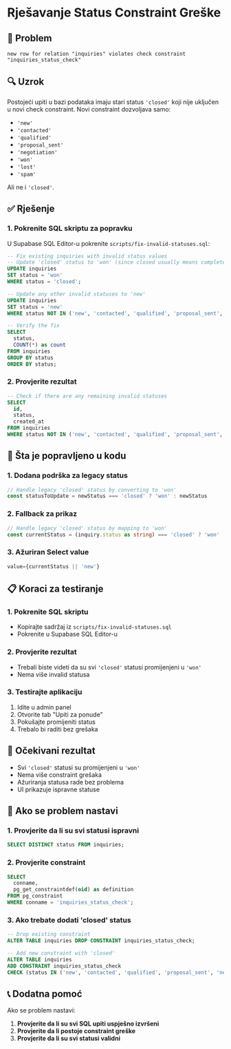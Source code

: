 # Rješavanje Status Constraint Greške

## 🚨 Problem
```
new row for relation "inquiries" violates check constraint "inquiries_status_check"
```

## 🔍 Uzrok
Postojeći upiti u bazi podataka imaju stari status `'closed'` koji nije uključen u novi check constraint. Novi constraint dozvoljava samo:
- `'new'`
- `'contacted'`
- `'qualified'`
- `'proposal_sent'`
- `'negotiation'`
- `'won'`
- `'lost'`
- `'spam'`

Ali ne i `'closed'`.

## ✅ Rješenje

### 1. **Pokrenite SQL skriptu za popravku**
U Supabase SQL Editor-u pokrenite `scripts/fix-invalid-statuses.sql`:

```sql
-- Fix existing inquiries with invalid status values
-- Update 'closed' status to 'won' (since closed usually means completed/won)
UPDATE inquiries 
SET status = 'won' 
WHERE status = 'closed';

-- Update any other invalid statuses to 'new'
UPDATE inquiries 
SET status = 'new' 
WHERE status NOT IN ('new', 'contacted', 'qualified', 'proposal_sent', 'negotiation', 'won', 'lost', 'spam');

-- Verify the fix
SELECT 
  status,
  COUNT(*) as count
FROM inquiries 
GROUP BY status 
ORDER BY status;
```

### 2. **Provjerite rezultat**
```sql
-- Check if there are any remaining invalid statuses
SELECT 
  id,
  status,
  created_at
FROM inquiries 
WHERE status NOT IN ('new', 'contacted', 'qualified', 'proposal_sent', 'negotiation', 'won', 'lost', 'spam');
```

## 🔧 Šta je popravljeno u kodu

### 1. **Dodana podrška za legacy status**
```typescript
// Handle legacy 'closed' status by converting to 'won'
const statusToUpdate = newStatus === 'closed' ? 'won' : newStatus
```

### 2. **Fallback za prikaz**
```typescript
// Handle legacy 'closed' status by mapping to 'won'
const currentStatus = (inquiry.status as string) === 'closed' ? 'won' : inquiry.status
```

### 3. **Ažuriran Select value**
```typescript
value={currentStatus || 'new'}
```

## 📋 Koraci za testiranje

### 1. **Pokrenite SQL skriptu**
- Kopirajte sadržaj iz `scripts/fix-invalid-statuses.sql`
- Pokrenite u Supabase SQL Editor-u

### 2. **Provjerite rezultat**
- Trebali biste videti da su svi `'closed'` statusi promijenjeni u `'won'`
- Nema više invalid statusa

### 3. **Testirajte aplikaciju**
1. Idite u admin panel
2. Otvorite tab "Upiti za ponude"
3. Pokušajte promijeniti status
4. Trebalo bi raditi bez grešaka

## 🎯 Očekivani rezultat

- Svi `'closed'` statusi su promijenjeni u `'won'`
- Nema više constraint grešaka
- Ažuriranja statusa rade bez problema
- UI prikazuje ispravne statuse

## 🚨 Ako se problem nastavi

### 1. **Provjerite da li su svi statusi ispravni**
```sql
SELECT DISTINCT status FROM inquiries;
```

### 2. **Provjerite constraint**
```sql
SELECT 
  conname,
  pg_get_constraintdef(oid) as definition
FROM pg_constraint 
WHERE conname = 'inquiries_status_check';
```

### 3. **Ako trebate dodati 'closed' status**
```sql
-- Drop existing constraint
ALTER TABLE inquiries DROP CONSTRAINT inquiries_status_check;

-- Add new constraint with 'closed'
ALTER TABLE inquiries 
ADD CONSTRAINT inquiries_status_check 
CHECK (status IN ('new', 'contacted', 'qualified', 'proposal_sent', 'negotiation', 'won', 'lost', 'spam', 'closed'));
```

## 📞 Dodatna pomoć

Ako se problem nastavi:
1. **Provjerite da li su svi SQL upiti uspješno izvršeni**
2. **Provjerite da li postoje constraint greške**
3. **Provjerite da li su svi statusi validni** 